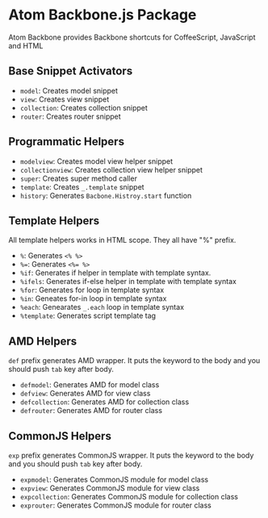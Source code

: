 # Atom Backbone.js Package

Atom Backbone provides Backbone shortcuts for CoffeeScript, JavaScript and HTML

## Base Snippet Activators

  - `model`: Creates model snippet
  - `view`: Creates view snippet
  - `collection`: Creates collection snippet
  - `router`: Creates router snippet

## Programmatic Helpers

  - `modelview`: Creates model view helper snippet
  - `collectionview`: Creates collection view helper snippet
  - `super`: Creates super method caller
  - `template`: Creates `_.template` snippet
  - `history`: Generates `Bacbone.Histroy.start` function

## Template Helpers

All template helpers works in HTML scope. They all have "%" prefix.

  - `%`: Generates `<% %>`
  - `%=`: Generates `<%= %>`
  - `%if`: Generates if helper in template with template syntax.
  - `%ifels`: Generates if-else helper in template with template syntax
  - `%for`: Generates for loop in template syntax
  - `%in`: Geneates for-in loop in template syntax
  - `%each`: Genearates `_.each` loop in template syntax
  - `%template`: Generates script template tag

## AMD Helpers

`def` prefix generates AMD wrapper. It puts the keyword to the body and
you should push `tab` key after body.

  - `defmodel`: Generates AMD for model class
  - `defview`: Generates AMD for view class
  - `defcollection`: Generates AMD for collection class
  - `defrouter`: Generates AMD for router class

## CommonJS Helpers

`exp` prefix generates CommonJS wrapper. It puts the keyword to the body and
you should push `tab` key after body.

  - `expmodel`: Generates CommonJS module for model class
  - `expview`: Generates CommonJS module for view class
  - `expcollection`: Generates CommonJS module for collection class
  - `exprouter`: Generates CommonJS module for router class
